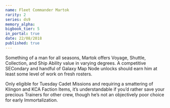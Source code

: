 ```yaml
---
name: Fleet Commander Martok
rarity: 2
series: ds9
memory_alpha:
bigbook_tier: 5
in_portal: true
date: 22/08/2018
published: true
---
```


Something of a man for all seasons, Martok offers Voyage, Shuttle, Collection, and Ship Ability value in varying degrees. A competitive SECondary and handful of Galaxy Map Node unlocks should earn him at least some level of work on fresh rosters.

Only eligible for Tuesday Cadet Missions and requiring a smattering of Klingon and KCA Faction Items, it’s understandable if you’d rather save your precious Trainers for other crew, though he’s not an objectively poor choice for early Immortalization.
